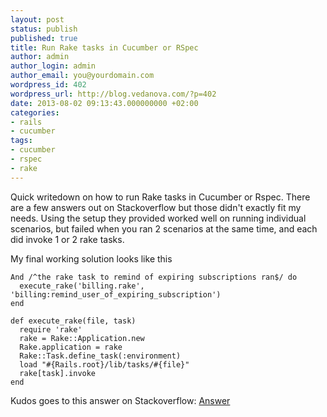 ```yaml
---
layout: post
status: publish
published: true
title: Run Rake tasks in Cucumber or RSpec
author: admin
author_login: admin
author_email: you@yourdomain.com
wordpress_id: 402
wordpress_url: http://blog.vedanova.com/?p=402
date: 2013-08-02 09:13:43.000000000 +02:00
categories:
- rails
- cucumber
tags:
- cucumber
- rspec
- rake
---
```

Quick writedown on how to run Rake tasks in Cucumber or Rspec.
There are a few answers out on Stackoverflow but those didn't exactly fit my needs. Using the setup they provided worked well on running individual scenarios, but failed when you ran 2 scenarios at the same time, and each did invoke 1 or 2 rake tasks.

My final working solution looks like this

    And /^the rake task to remind of expiring subscriptions ran$/ do
      execute_rake('billing.rake', 'billing:remind_user_of_expiring_subscription')
    end

    def execute_rake(file, task)
      require 'rake'
      rake = Rake::Application.new
      Rake.application = rake
      Rake::Task.define_task(:environment)
      load "#{Rails.root}/lib/tasks/#{file}"
      rake[task].invoke
    end

Kudos goes to this answer on Stackoverflow:
<a href="http://stackoverflow.com/questions/1255176/test-rake-tasks/5306013#5306013">Answer</a>
